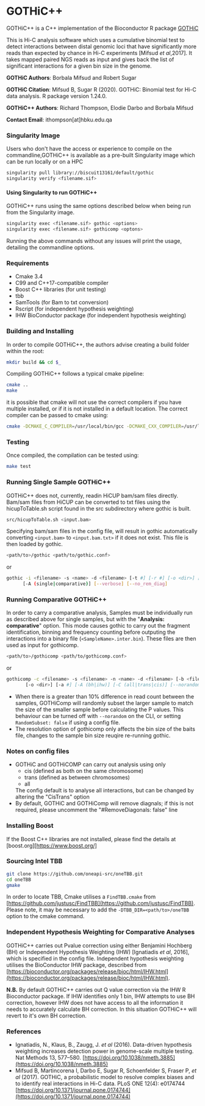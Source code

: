 # GOTHiC++

GOTHiC++ is a C++ implementation of the Bioconductor R package [GOTHiC](https://doi.org/doi:10.18129/B9.bioc.GOTHiC "GOTHiC on Bioconductor")

This is Hi-C analysis software which uses a cumulative binomial test to detect interactions between distal genomic loci that have significantly more reads than expected by chance in Hi-C experiments \[Mifsud *et al*,2017\]. It takes mapped paired NGS reads as input and gives back the list of significant interactions for a given bin size in the genome.


**GOTHiC Authors**: Borbala Mifsud and Robert Sugar

**GOTHiC Citation**: Mifsud B, Sugar R (2020). GOTHiC: Binomial test for Hi-C data analysis. R package version 1.24.0.

**GOTHiC++ Authors**: Richard Thompson, Elodie Darbo and Borbala Mifsud

**Contact Email**: ithompson[at]hbku.edu.qa

### Singularity Image

Users who don't have the access or experience to compile on the commandline,GOTHiC++ is available as a pre-built Singularity image which can be run locally or on a HPC

```bash
singularity pull library://biscuit13161/default/gothic
singularity verify <filename.sif>
```

#### Using Singularity to run GOTHiC++

GOTHiC++ runs using the same options described below when being run from the Singularity image. 

```bash
singularity exec <filename.sif> gothic <options>
singularity exec <filename.sif> gothicomp <optons>
```
Running the above commands without any issues will print the usage, detailing the commandline options. 

### Requirements
+ Cmake 3.4
+ C99 and C++17-compatible compiler
+ Boost C++ libraries (for unit testing)
+ tbb
+ SamTools (for Bam to txt conversion)
+ Rscript (for independent hypothesis weighting)
+ IHW BioConductor package (for independent hypothesis weighting)

### Building and Installing

In order to compile GOTHiC++, the authors advise creating a build folder within the root:

```bash
mkdir build && cd $_
```

Compiling GOTHiC++ follows a typical cmake pipeline:

```bash
cmake ..
make
```

it is possible that cmake will not use the correct compilers if you have multiple installed, or if it is not installed in a default location. The correct compiler can be passed to cmake using:

```bash
cmake -DCMAKE_C_COMPILER=/usr/local/bin/gcc -DCMAKE_CXX_COMPILER=/usr/local/bin/g++ ..
```

### Testing

Once compiled, the compilation can be tested using:

```bash
make test
```

### Running Single Sample GOTHiC++

GOTHiC++ does not, currently, readin HiCUP bam/sam files directly. Bam/sam files from HiCUP can be converted to txt files using the hicupToTable.sh script found in the src subdirectory where gothic is built.

```bash
src/hicupToTable.sh <input.bam>
```
Specifying bam/sam files in the config file, will result in gothic automatically converting `<input.bam>` to `<input.bam.txt>` if it does not exist. This file is then loaded by gothic.

```bash
<path/to>/gothic <path/to/gothic.conf>
```

or

```bash
gothic -i <filename> -s <name> -d <filename> [-t #] [-r #] [-o <dir>] [-c (all|trans|cis)]
      [-A (single|comparative)] [--verbose] [--no_rem_diag]
```

### Running Comparative GOTHiC++

In order to carry a comparative analysis, Samples must be individually run as described above for single samples, but with the "**Analysis: comparative**" option. This mode causes gothic to carry out the fragment identification, binning and frequency counting before outputing the interactions into a binary file (`<SampleName>.inter.bin`). These files are then used as input for gothicomp.

```bash
<path/to>/gothicomp <path/to/gothicomp.conf>
```
 or 
 
 ```bash
gothicomp -c <filename> -s <filename> -n <name> -d <filename> [-b <filename>] [-t #] [-r #]
        [-o <dir>] [-a #] [-A (bh|ihw)] [-C (all|trans|cis)] [--norandom] [--verbose|--debug]
 ```

- When there is a greater than 10% difference in read count between the samples, GOTHiComp will randomly subset the larger sample to match the size of the smaller sample before calculating the P values. This behaviour can be turned off with `--norandom` on the CLI, or setting `RandomSubset: false` if using a config file. 
- The resolution option of gothicomp only affects the bin size of the baits file, changes to the sample bin size reuqire re-running gothic.

### Notes on config files

<ul>
<li>GOTHiC and GOTHiCOMP can carry out analysis using only 
	<ul>
	<li> cis (defined as both on the same chromosome)</li> 
  <li>trans (defined as between chromosomes)</li>
  <li>all</li>
  </ul> 
The config default is to analyse all interactions, but can be changed by altering the "CisTrans" option
</li>

<li>By default, GOTHiC and GOTHiComp will remove diagnals; if this is not required, please uncomment the "#RemoveDiagonals: false" line</li>
</ul>

### Installing Boost

If the Boost C++ libraries are not installed, please find the details at [boost.org][https://www.boost.org/]

### Sourcing Intel TBB

```bash
git clone https://github.com/oneapi-src/oneTBB.git
cd oneTBB
gmake
```

In order to locate TBB, Cmake utilises a `FindTBB.cmake` from [https://github.com/justusc/FindTBB](https://github.com/justusc/FindTBB).
Please note, it may be necessary to add the `-DTBB_DIR=<path/to>/oneTBB` option to the cmake command.

### Independent Hypothesis Weighting for Comparative Analyses
 
GOTHiC++ carries out Pvalue correction using either Benjamini Hochberg (BH) or Independent Hypothesis Weighting (IHW) \[Ignatiadis *et al*, 2016\], which is specified in the config file. Independent hypothesis weighting utilises the BioConductor IHW package, described from [https://bioconductor.org/packages/release/bioc/html/IHW.html](https://bioconductor.org/packages/release/bioc/html/IHW.html).


**N.B.** By default GOTHiC++ carries out Q value correction via the IHW R Bioconductor package. If IHW identifies only 1 bin, IHW attempts to use BH correction, however IHW does not have access to all the information it needs to accurately calculate BH correction. In this situation GOTHiC++ will revert to it's own BH correction.

### References

+ Ignatiadis, N., Klaus, B., Zaugg, J. *et al* (2016). Data-driven hypothesis weighting increases detection power in genome-scale multiple testing. Nat Methods 13, 577–580. [https://doi.org/10.1038/nmeth.3885](https://doi.org/10.1038/nmeth.3885)
+ Mifsud B, Martincorena I, Darbo E, Sugar R, Schoenfelder S, Fraser P, *et al* (2017). GOTHiC, a probabilistic model to resolve complex biases and to identify real interactions in Hi-C data. PLoS ONE 12(4): e0174744 [https://doi.org/10.1371/journal.pone.0174744](https://doi.org/10.1371/journal.pone.0174744)
